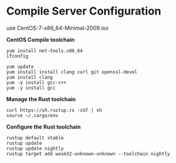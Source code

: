 # Compile Server Configuration

use CentOS-7-x86_64-Minimal-2009.iso

**CentOS Compile toolchain**
```shell
yum install net-tools.x86_64
ifconfig

yum update
yum install install clang curl git openssl-devel
yum install clang
yum -y install gcc-c++
yum -y install gcc
```

**Manage the Rust toolchain**
```shell
curl https://sh.rustup.rs -sSf | sh
source ~/.cargo/env
```

**Configure the Rust toolchain**
```shell
rustup default stable
rustup update
rustup update nightly
rustup target add wasm32-unknown-unknown --toolchain nightly 
```
